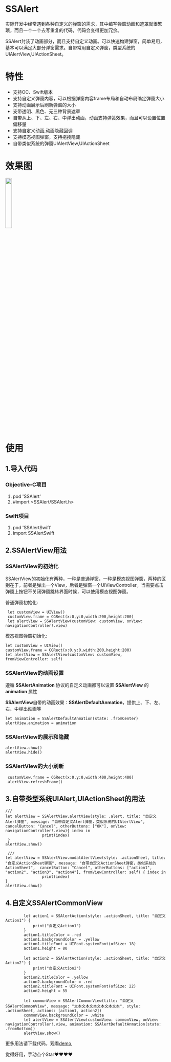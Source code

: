 # SSAlert
实际开发中经常遇到各种自定义的弹窗的需求，其中编写弹窗动画和遮罩就很繁琐，而且一个一个去写重复的代码，代码会变得更加冗余。

SSAlert封装了动画部分，而且支持自定义动画。可以快速构建弹窗，简单易用，基本可以满足大部分弹窗需求。自带常用自定义弹窗，类型系统的UIAlertView,UIActionSheet。
# 特性
- 支持OC、Swift版本
- 支持自定义弹窗内容，可以根据弹窗内容frame布局和自动布局确定弹窗大小
- 支持动画展示后刷新弹窗的大小
- 支带透明、黑色、无三种背景遮罩
- 自带从上、下、左、右、中弹出动画，动画支持弹簧效果，而且可以设置位置偏移量
- 支持自定义动画,动画隐藏回调
- 支持模态视图弹窗，支持拖拽隐藏
- 自带类似系统的弹窗UIAlertView,UIActionSheet
# 效果图
<img src="https://github.com/namesubai/SSAlert/blob/main/demo.gif" width = 20% height = 20% />

# 使用

## 1.导入代码

### Objective-C项目

1. pod  'SSAlert'
2. #import <SSAlert/SSAlert.h>
### Swift项目

1. pod  'SSAlertSwift'
2. import SSAlertSwift

## 2.SSAlertView用法

### SSAlertView的初始化

SSAlertView的初始化有两种，一种是普通弹窗，一种是模态视图弹窗，两种的区别在于，前者是弹出一个View，后者是弹窗一个UIViewController。当需要点击弹窗上按钮不关闭弹窗跳转界面时候，可以使用模态视图弹窗。

普通弹窗初始化:
```
 let customView = UIView()
 customView.frame = CGRect(x:0,y:0,width:200,height:200)
 let alertView = SSAlertView(customView: customView, onView: navigationController!.view)
```
模态视图弹窗初始化:
```
let customView = UIView()
customView.frame = CGRect(x:0,y:0,width:200,height:200)
let alertView = SSAlertView(customView: customView, fromViewController: self)
```
### SSAlertView的动画设置

遵循 **SSAlertAnimation** 协议的自定义动画都可以设置 **SSAlertView** 的 **animation** 属性

 **SSAlertView**自带的动画效果：**SSAlertDefaultAnmation**，提供上、下、左、右、中弹出动画等
 ```
 let animation = SSAlertDefaultAnmation(state: .fromCenter)
 alertView.animation = animation
 ```
### SSAlertView的展示和隐藏
 ```
 alertView.show()
 alertView.hide()
 ```
### SSAlertView的大小刷新
```
 customView.frame = CGRect(x:0,y:0,width:400,height:400)
 alertView.refreshFrame()
```

## 3.自带类型系统UIAlert,UIActionSheet的用法
``` 
///
let alertView = SSAlertView.alertView(style: .alert, title: "自定义Alert弹窗", message: "自带自定义Alert弹窗，类似系统的UIAlertView",  cancelButton: "Cancel", otherButtons: ["OK"], onView: navigationController!.view){ index in
                print(index)
 }
alertView.show()
            
 ///
let alertView = SSAlertView.modalAlertView(style: .actionSheet, title: "自定义ActionSheet弹窗", message: "自带自定义ActionSheet弹窗，类似系统的ActionSheet",  cancelButton: "Cancel", otherButtons: ["action1", "action2", "action3", "action4"], fromViewController: self) { index in
                print(index)
}
alertView.show()
```

## 4.自定义SSAlertCommonView
```
        let action1 = SSAlertAction(style: .actionSheet, title: "自定义Action1") {
            print("自定义Action1")
        }
        action1.titleColor = .red
        action1.backgroundColor = .yellow
        action1.titleFont = UIFont.systemFont(ofSize: 18)
        action1.height = 80
        
        let action2 = SSAlertAction(style: .actionSheet, title: "自定义Action2") {
            print("自定义Action2")
        }
        action2.titleColor = .yellow
        action2.backgroundColor = .red
        action2.titleFont = UIFont.systemFont(ofSize: 22)
        action2.height = 55
        
        let commonView = SSAlertCommonView(title: "自定义SSAlertCommonView", message: "文本文本文本文本文本文本", style: .actionSheet, actions: [action1, action2])
        commonView.backgroundColor = .white
        let alertView = SSAlertView(customView: commonView, onView: navigationController!.view, animation: SSAlertDefaultAnmation(state: .fromBottom))
        alertView.show()
```

更多用法请下载代码，观看[demo](https://github.com/namesubai/SSAlert),

觉得好用，手动点个Star❤️❤️❤️❤️
 
